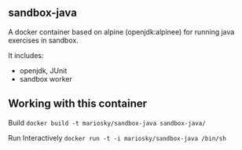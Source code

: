 ## sandbox-java

A docker container based on alpine (openjdk:alpinee) for running java exercises in sandbox.

It includes:

* openjdk, JUnit
* sandbox worker

## Working with this container

Build
`docker build -t mariosky/sandbox-java sandbox-java/`

Run Interactively
`docker run -t -i mariosky/sandbox-java /bin/sh`
